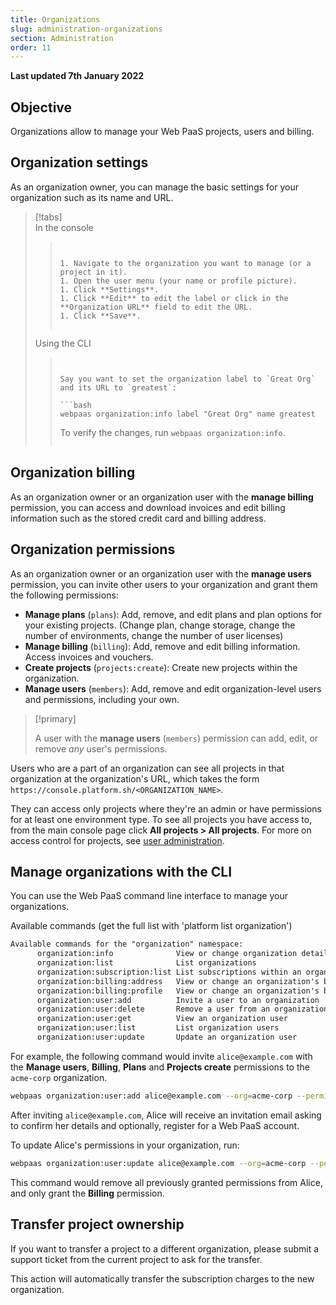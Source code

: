 ```yaml
---
title: Organizations
slug: administration-organizations
section: Administration
order: 11
---
```


**Last updated 7th January 2022**


## Objective  

Organizations allow to manage your Web PaaS projects, users and billing.

## Organization settings

As an organization owner, you can manage the basic settings for your organization such as its name and URL.


> [!tabs]      
> In the console     
>> ``` false     
>> 
>> 
>> 1. Navigate to the organization you want to manage (or a project in it).
>> 1. Open the user menu (your name or profile picture).
>> 1. Click **Settings**.
>> 1. Click **Edit** to edit the label or click in the **Organization URL** field to edit the URL.
>> 1. Click **Save**.
>> 
>> 
>> ```     
> Using the CLI     
>> ``` false     
>> 
>> 
>> Say you want to set the organization label to `Great Org` and its URL to `greatest`:
>> 
>> ```bash
>> webpaas organization:info label "Great Org" name greatest
>> ```
>> 
>> To verify the changes, run `webpaas organization:info`.
>> 
>> ```     

## Organization billing

As an organization owner or an organization user with the **manage billing** permission,
you can access and download invoices and edit billing information such as the stored credit card and billing address.

## Organization permissions

As an organization owner or an organization user with the **manage users** permission,
you can invite other users to your organization and grant them the following permissions:

* **Manage plans** (`plans`):
  Add, remove, and edit plans and plan options for your existing projects.
  (Change plan, change storage, change the number of environments, change the number of user licenses)
* **Manage billing** (`billing`):
  Add, remove and edit billing information.
  Access invoices and vouchers.
* **Create projects** (`projects:create`):
  Create new projects within the organization.
* **Manage users** (`members`):
  Add, remove and edit organization-level users and permissions, including your own.

> [!primary]  
> 
> A user with the **manage users** (`members`) permission can add, edit, or remove _any_ user's permissions.
> 
> 

Users who are a part of an organization can see all projects in that organization at the organization's URL,
which takes the form `https://console.platform.sh/<ORGANIZATION_NAME>`.

They can access only projects where they're an admin or have permissions for at least one environment type.
To see all projects you have access to, from the main console page
click **All projects&nbsp;<span aria-label="and then">></span> All projects**.
For more on access control for projects, see [user administration](./users.md).

## Manage organizations with the CLI

You can use the Web PaaS command line interface to manage your organizations.

Available commands (get the full list with 'platform list organization')

```txt
Available commands for the "organization" namespace:
      organization:info              View or change organization details
      organization:list              List organizations
      organization:subscription:list List subscriptions within an organization
      organization:billing:address   View or change an organization's billing address
      organization:billing:profile   View or change an organization's billing profile
      organization:user:add          Invite a user to an organization
      organization:user:delete       Remove a user from an organization
      organization:user:get          View an organization user
      organization:user:list         List organization users
      organization:user:update       Update an organization user
```

For example, the following command would invite `alice@example.com` with the **Manage users**, **Billing**, **Plans** and **Projects create** permissions to the `acme-corp` organization.

```bash
webpaas organization:user:add alice@example.com --org=acme-corp --permission=members,billing,plans,projects:create
```

After inviting `alice@example.com`, Alice will receive an invitation email asking to confirm her details and optionally, register for a Web PaaS account.

To update Alice's permissions in your organization, run:

```bash
webpaas organization:user:update alice@example.com --org=acme-corp --permission=billing
```

This command would remove all previously granted permissions from Alice, and only grant the **Billing** permission.

## Transfer project ownership

If you want to transfer a project to a different organization, please submit a support ticket from the current project to ask for the transfer.

This action will automatically transfer the subscription charges to the new organization.
